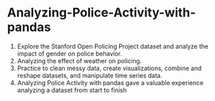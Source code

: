 # Analyzing-Police-Activity-with-pandas
1. Explore the Stanford Open Policing Project dataset and analyze the impact of gender on police behavior. 
2. Analyzing the effect of weather on policing. 
3. Practice to clean messy data, create visualizations, combine and reshape datasets, and manipulate time series data. 
4. Analyzing Police Activity with pandas gave a valuable experience analyzing a dataset from start to finish
